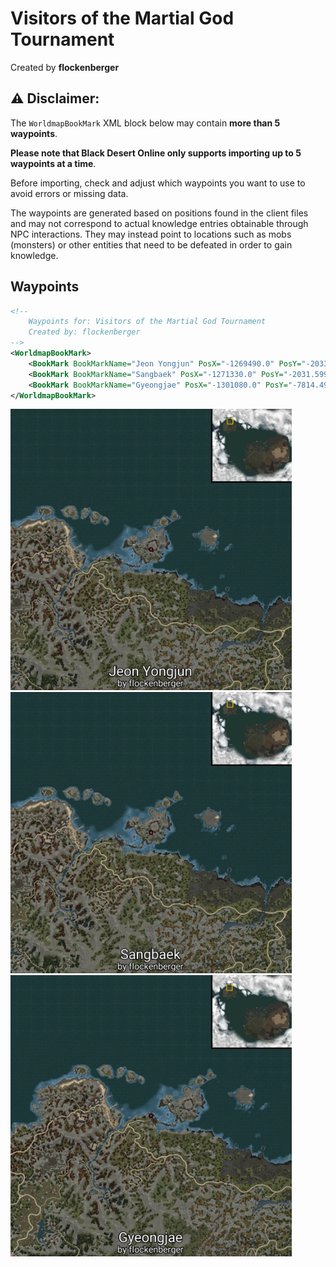 # Visitors of the Martial God Tournament
Created by **flockenberger**

## ⚠️ Disclaimer:
The `WorldmapBookMark` XML block below may contain **more than 5 waypoints**.

**Please note that Black Desert Online only supports importing up to 5 waypoints at a time**.

Before importing, check and adjust which waypoints you want to use to avoid errors or missing data.

The waypoints are generated based on positions found in the client files and may not correspond to actual knowledge entries obtainable through NPC interactions.
They may instead point to locations such as mobs (monsters) or other entities that need to be defeated in order to gain knowledge.

## Waypoints
```xml
<!--
    Waypoints for: Visitors of the Martial God Tournament
    Created by: flockenberger
-->
<WorldmapBookMark>
    <BookMark BookMarkName="Jeon Yongjun" PosX="-1269490.0" PosY="-2033.3399658203125" PosZ="1509460.0" />
    <BookMark BookMarkName="Sangbaek" PosX="-1271330.0" PosY="-2031.5999755859375" PosZ="1507560.0" />
    <BookMark BookMarkName="Gyeongjae" PosX="-1301080.0" PosY="-7814.490234375" PosZ="1502920.0" />
</WorldmapBookMark>
```

<img src="./Visitors of the Martial God Tournament_Jeon Yongjun_Preview.webp" width="450"/> <img src="./Visitors of the Martial God Tournament_Sangbaek_Preview.webp" width="450"/> <img src="./Visitors of the Martial God Tournament_Gyeongjae_Preview.webp" width="450"/> 